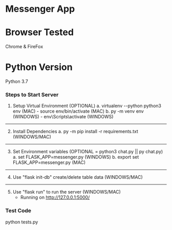 # Messenger App

# Browser Tested
Chrome & FireFox

# Python Version
Python 3.7

### Steps to Start Server
1. Setup Virtual Environment (OPTIONAL)
    a.  virtualenv --python python3 env (MAC)
        - source env/bin/activate  (MAC)
    b.  py -m venv env (WINDOWS)
        - env\Scripts\activate (WINDOWS)
_______
2. Install Dependencies
    a. py -m pip install -r requirements.txt (WINDOWS/MAC)
_______
3. Set Environment variables (OPTIONAL = python3 chat.py || py chat.py)
    a. set FLASK_APP=messenger.py (WINDOWS)
    b. export set FLASK_APP=messenger.py (MAC)
_______
4. Use "flask init-db" create/delete table data (WINDOWS/MAC)
_______
5. Use "flask run" to run the server (WINDOWS/MAC)
    - Running on http://127.0.0.1:5000/

### Test Code
python tests.py